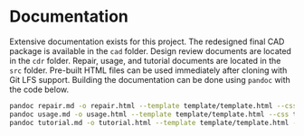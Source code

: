 # Documentation

Extensive documentation exists for this project. The redesigned final CAD package is available in the `cad` folder. Design review documents are located in the `cdr` folder. Repair, usage, and tutorial documents are located in the `src` folder. Pre-built HTML files can be used immediately after cloning with Git LFS support. Building the documentation can be done using `pandoc` with the code below.

```bash
pandoc repair.md -o repair.html --template template/template.html --css template/template.css --mathjax --toc --toc-depth 3
pandoc usage.md -o usage.html --template template/template.html --css template/template.css --mathjax --toc --toc-depth 3
pandoc tutorial.md -o tutorial.html --template template/template.html --css template/template.css --mathjax --toc --toc-depth 3 --columns 1000
```
